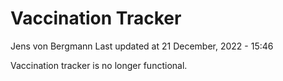 Vaccination Tracker
================
Jens von Bergmann
Last updated at 21 December, 2022 - 15:46

Vaccination tracker is no longer functional.

